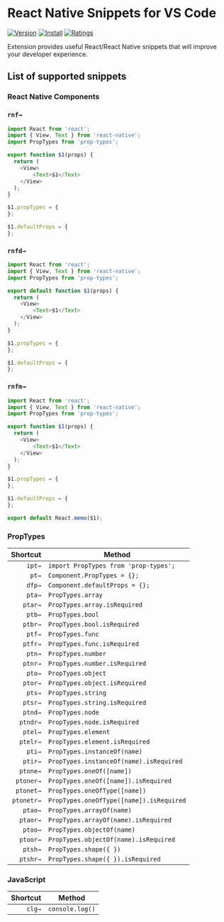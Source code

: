# React Native Snippets for VS Code

[![Version](https://vsmarketplacebadge.apphb.com/version-short/menelaia.react-native-dev-snippets.svg)](https://marketplace.visualstudio.com/items?itemName=Menelaia.react-native-dev-snippets)
[![Install](https://vsmarketplacebadge.apphb.com/installs-short/menelaia.react-native-dev-snippets.svg)](https://marketplace.visualstudio.com/items?itemName=Menelaia.react-native-dev-snippets)
[![Ratings](https://vsmarketplacebadge.apphb.com/rating-star/menelaia.react-native-dev-snippets.svg)](https://marketplace.visualstudio.com/items?itemName=Menelaia.react-native-dev-snippets)


Extension provides useful React/React Native snippets that will improve your developer experience.

## List of supported snippets

### React Native Components

### `rnf→`
```javascript
import React from 'react';
import { View, Text } from 'react-native';
import PropTypes from 'prop-types';

export function $1(props) {
  return (
    <View>
        <Text>$1</Text>
    </View>
  );
}

$1.propTypes = {
};

$1.defaultProps = {
};
```

### `rnfd→`
```javascript
import React from 'react';
import { View, Text } from 'react-native';
import PropTypes from 'prop-types';

export default function $1(props) {
  return (
    <View>
        <Text>$1</Text>
    </View>
  );
}

$1.propTypes = {
};

$1.defaultProps = {
};
```

### `rnfm→`
```javascript
import React from 'react';
import { View, Text } from 'react-native';
import PropTypes from 'prop-types';

export function $1(props) {
  return (
    <View>
        <Text>$1</Text>
    </View>
  );
}

$1.propTypes = {
};

$1.defaultProps = {
};

export default React.memo($1);
```

### PropTypes

|Shortcut|Method|
|-------:|-------|
|`ipt→`|`import PropTypes from 'prop-types';`|
|`pt→`|`Component.PropTypes = {};`|
|`dfp→`|`Component.defaultProps = {};`|
|`pta→`|`PropTypes.array`|
|`ptar→`|`PropTypes.array.isRequired`|
|`ptb→`|`PropTypes.bool`|
|`ptbr→`|`PropTypes.bool.isRequired`|
|`ptf→`|`PropTypes.func`|
|`ptfr→`|`PropTypes.func.isRequired`|
|`ptn→`|`PropTypes.number`|
|`ptnr→`|`PropTypes.number.isRequired`|
|`pto→`|`PropTypes.object`|
|`ptor→`|`PropTypes.object.isRequired`|
|`pts→`|`PropTypes.string`|
|`ptsr→`|`PropTypes.string.isRequired`|
|`ptnd→`|`PropTypes.node`|
|`ptndr→`|`PropTypes.node.isRequired`|
|`ptel→`|`PropTypes.element`|
|`ptelr→`|`PropTypes.element.isRequired`|
|`pti→`|`PropTypes.instanceOf(name)`|
|`ptir→`|`PropTypes.instanceOf(name).isRequired`|
|`ptone→`|`PropTypes.oneOf([name])`|
|`ptoner→`|`PropTypes.oneOf([name]).isRequired`|
|`ptonet→`|`PropTypes.oneOfType([name])`|
|`ptonetr→`|`PropTypes.oneOfType([name]).isRequired`|
|`ptao→`|`PropTypes.arrayOf(name)`|
|`ptaor→`|`PropTypes.arrayOf(name).isRequired`|
|`ptoo→`|`PropTypes.objectOf(name)`|
|`ptoor→`|`PropTypes.objectOf(name).isRequired`|
|`ptsh→`|`PropTypes.shape({ })`|
|`ptshr→`|`PropTypes.shape({ }).isRequired`|

### JavaScript

|Shortcut|Method|
|-------:|-------|
|`clg→`|`console.log()`|
